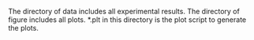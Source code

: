 The directory of data includes all experimental results. The directory of figure includes all plots. *.plt in this directory is the plot script to generate the plots.
